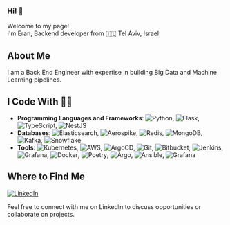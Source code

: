 ### Hi! 👋 
Welcome to my page! <br>
I'm Eran, Backend developer from :israel: Tel Aviv, Israel

## About Me

I am a Back End Engineer with expertise in building Big Data and Machine Learning pipelines.

## I Code With 👨‍💻



- **Programming Languages and Frameworks**: ![Python](https://img.shields.io/badge/-Python-blue?logo=python&logoColor=white), ![Flask](https://img.shields.io/badge/-Flask-blue?logo=flask&logoColor=white), ![TypeScript](https://img.shields.io/badge/-TypeScript-3178c6?logo=typescript&logoColor=white), ![NestJS](https://img.shields.io/badge/-NestJS-3178c6?logo=nestjs&logoColor=white)
- **Databases**: ![Elasticsearch](https://img.shields.io/badge/-Elasticsearch-005571?logo=elasticsearch&logoColor=white), ![Aerospike](https://img.shields.io/badge/-Aerospike-1c75b7?logo=aerospike&logoColor=white), ![Redis](https://img.shields.io/badge/-Redis-d82c20?logo=redis&logoColor=white), ![MongoDB](https://img.shields.io/badge/-MongoDB-13aa52?logo=mongodb&logoColor=white), ![Kafka](https://img.shields.io/badge/-Kafka-231f20?logo=apache-kafka&logoColor=white), ![Snowflake](https://img.shields.io/badge/-Snowflake-5696c7?logo=snowflake&logoColor=white)
- **Tools**: ![Kubernetes](https://img.shields.io/badge/-Kubernetes-326ce5?logo=kubernetes&logoColor=white), ![AWS](https://img.shields.io/badge/-AWS-232f3e?logo=amazon-aws&logoColor=white), ![ArgoCD](https://img.shields.io/badge/-ArgoCD-2b6be6?logo=argo&logoColor=white), ![Git](https://img.shields.io/badge/-Git-f05032?logo=git&logoColor=white), ![Bitbucket](https://img.shields.io/badge/-Bitbucket-0052cc?logo=bitbucket&logoColor=white), ![Jenkins](https://img.shields.io/badge/-Jenkins-d33833?logo=jenkins&logoColor=white), ![Grafana](https://img.shields.io/badge/-Grafana-f46800?logo=grafana&logoColor=white), ![Docker](https://img.shields.io/badge/-Docker-2496ed?logo=docker&logoColor=white), ![Poetry](https://img.shields.io/badge/-Poetry-5037b5?logo=python&logoColor=white), ![Argo](https://img.shields.io/badge/-Argo-2b6be6?logo=argo&logoColor=white), ![Ansible](https://img.shields.io/badge/-Ansible-EE0000?logo=ansible&logoColor=white), ![Grafana](https://img.shields.io/badge/-Grafana-f46800?logo=grafana&logoColor=white)



## Where to Find Me

[![LinkedIn](https://img.shields.io/badge/LinkedIn-eran--nir-blue?logo=linkedin&logoColor=white)](https://www.linkedin.com/in/eran-nir-4b6428142/)

Feel free to connect with me on LinkedIn to discuss opportunities or collaborate on projects.
